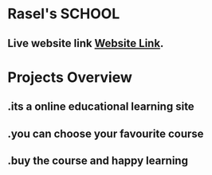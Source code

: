 # Rasel's SCHOOL

## Live website link [Website Link](https://education-assgnmnt-09.netlify.app/).

# Projects Overview

## .its a online educational learning site
## .you can choose your favourite course
## .buy the course and happy learning


